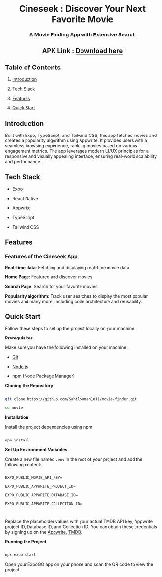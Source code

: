 <div align="center">

  <br />

 # Cineseek : Discover Your Next Favorite Movie
   ###  A Movie Finding App with Extensive Search
   ## APK Link : [Download here](https://drive.google.com/file/d/1TLOhY16S1RSPNzKuJdbic_8BOoo6k-AS/view?usp=drivesdk)
</div>

## <a name="table">Table of Contents</a>

1. [Introduction](#introduction)

2. [Tech Stack](#tech-stack)

3. [Features](#features)

4. [Quick Start](#quick-start)

## <a name="introduction">Introduction</a>

Built with Expo, TypeScript, and Tailwind CSS, this app fetches movies and creates a popularity algorithm using Appwrite. It provides users with a seamless browsing experience, ranking movies based on various engagement metrics. The app leverages modern UI/UX principles for a responsive and visually appealing interface, ensuring real-world scalability and performance.


## <a name="tech-stack">Tech Stack</a>

- Expo

- React Native

- Appwrite

- TypeScript

- Tailwind CSS

## <a name="features">Features</a>

### Features of the Cineseek App 

**Real-time data**: Fetching and displaying real-time movie data

**Home Page**: Featured and discover movies

**Search Page**: Search for your favorite movies

**Popularity algorithm**: Track user searches to display the most popular movies and many more, including code architecture and reusability.

## <a name="quick-start">Quick Start</a>

Follow these steps to set up the project locally on your machine.

**Prerequisites**

Make sure you have the following installed on your machine:

- [Git](https://git-scm.com/)

- [Node.js](https://nodejs.org/en)

- [npm](https://www.npmjs.com/) (Node Package Manager)

**Cloning the Repository**

```bash

git clone https://github.com/SahilSuman1011/movie-finder.git

cd movie

```

**Installation**

Install the project dependencies using npm:

```bash

npm install

```

**Set Up Environment Variables**

Create a new file named `.env` in the root of your project and add the following content:

```env

EXPO_PUBLIC_MOVIE_API_KEY=

EXPO_PUBLIC_APPWRITE_PROJECT_ID=

EXPO_PUBLIC_APPWRITE_DATABASE_ID=

EXPO_PUBLIC_APPWRITE_COLLECTION_ID=



```

Replace the placeholder values with your actual TMDB API key, Appwrite project ID, Database ID, and Collection ID. You can obtain these credentials by signing up on the [Appwrite](https://cloud.appwrite.io/console/login), [TMDB](https://www.themoviedb.org/login).

**Running the Project**

```bash

npx expo start

```

Open your ExpoGO app on your phone and scan the QR code to view the project.
